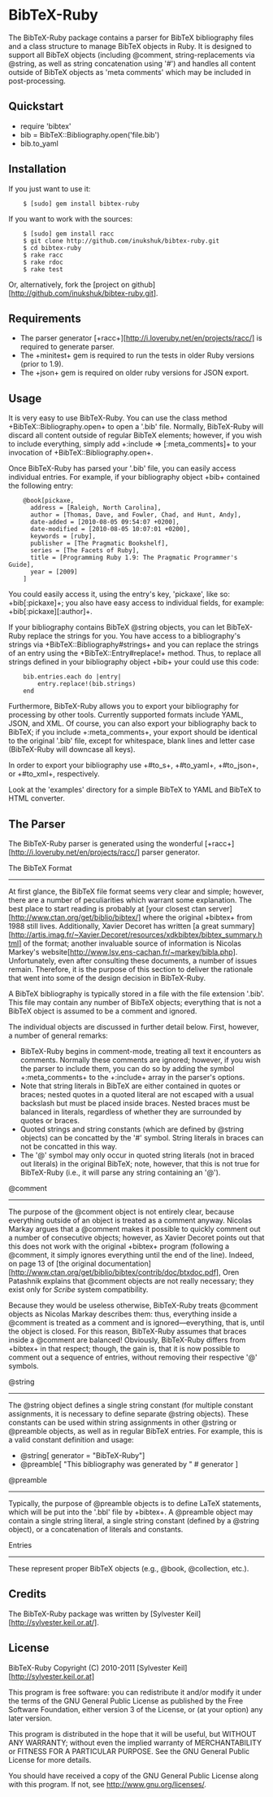 BibTeX-Ruby
===========

The BibTeX-Ruby package contains a parser for BibTeX
bibliography files and a class structure to manage BibTeX objects in
Ruby. It is designed to support all BibTeX objects (including @comment,
string-replacements via @string, as well as string concatenation using '#')
and handles all content outside of BibTeX objects as 'meta comments' which may
be included in post-processing.


Quickstart
----------

* require 'bibtex'
* bib = BibTeX::Bibliography.open('file.bib')
* bib.to_yaml


Installation
------------

If you just want to use it:

		$ [sudo] gem install bibtex-ruby

If you want to work with the sources:

		$ [sudo] gem install racc
		$ git clone http://github.com/inukshuk/bibtex-ruby.git
		$ cd bibtex-ruby
		$ rake racc
		$ rake rdoc
		$ rake test

Or, alternatively, fork the [project on github][http://github.com/inukshuk/bibtex-ruby.git].


Requirements
------------

* The parser generator [+racc+][http://i.loveruby.net/en/projects/racc/] is required to generate parser.
* The +minitest+ gem is required to run the tests in older Ruby versions (prior to 1.9).
* The +json+ gem is required on older ruby versions for JSON export.


Usage
-----

It is very easy to use BibTeX-Ruby. You can use the class method +BibTeX::Bibliography.open+
to open a '.bib' file. Normally, BibTeX-Ruby will discard all content outside of
regular BibTeX elements; however, if you wish to include everything, simply add
+:include => [:meta_comments]+ to your invocation of +BibTeX::Bibliography.open+.

Once BibTeX-Ruby has parsed your '.bib' file, you can easily access individual entries.
For example, if your bibliography object +bib+ contained the following entry:

		@book[pickaxe,
		  address = [Raleigh, North Carolina],
		  author = [Thomas, Dave, and Fowler, Chad, and Hunt, Andy],
		  date-added = [2010-08-05 09:54:07 +0200],
		  date-modified = [2010-08-05 10:07:01 +0200],
		  keywords = [ruby],
		  publisher = [The Pragmatic Bookshelf],
		  series = [The Facets of Ruby],
		  title = [Programming Ruby 1.9: The Pragmatic Programmer's Guide],
		  year = [2009]
		]
		
You could easily access it, using the entry's key, 'pickaxe', like so: +bib[:pickaxe]+;
you also have easy access to individual fields, for example: +bib[:pickaxe][:author]+.

If your bibliography contains BibTeX @string objects, you can let BibTeX-Ruby
replace the strings for you. You have access to a bibliography's strings via
+BibTeX::Bibliography#strings+ and you can replace the strings of an entry using
the +BibTeX::Entry#replace!+ method. Thus, to replace all strings defined in your
bibliography object +bib+ your could use this code:

		bib.entries.each do |entry|
			entry.replace!(bib.strings)
		end

Furthermore, BibTeX-Ruby allows you to export your bibliography for processing
by other tools. Currently supported formats include YAML, JSON, and XML.
Of course, you can also export your bibliography back to BibTeX; if you include
+:meta_comments+, your export should be identical to the original '.bib' file,
except for whitespace, blank lines and letter case (BibTeX-Ruby will downcase
all keys).

In order to export your bibliography use +#to_s+, +#to_yaml+, +#to_json+, or
+#to_xml+, respectively.

Look at the 'examples' directory for a simple BibTeX to YAML and BibTeX to HTML converter.


The Parser
----------

The BibTeX-Ruby parser is generated using the wonderful
[+racc+][http://i.loveruby.net/en/projects/racc/] parser generator.


The BibTeX Format
_________________

At first glance, the BibTeX file format seems very clear and simple;
however, there are a number of peculiarities which warrant some
explanation. The best place to start reading is probably at [your closest
ctan server][http://www.ctan.org/get/biblio/bibtex/] where
the original +bibtex+ from 1988 still lives. Additionally, Xavier Decoret
has written
[a great summary][http://artis.imag.fr/~Xavier.Decoret/resources/xdkbibtex/bibtex_summary.html]
of the format; another invaluable source of information is Nicolas Markey's
website[http://www.lsv.ens-cachan.fr/~markey/bibla.php]. Unfortunately,
even after consulting these documents, a number of issues remain.
Therefore, it is the purpose of this section to deliver the rationale
that went into some of the design decision in BibTeX-Ruby.

A BibTeX bibliography is typically stored in a file with the file
extension '.bib'. This file may contain any number of BibTeX objects;
everything that is not a BibTeX object is assumed to be a comment and
ignored.

The individual objects are discussed in further detail below. First, however, a
number of general remarks:

* BibTeX-Ruby begins in comment-mode, treating all text it encounters as comments.
  Normally these comments are ignored; however, if you wish the parser to include
  them, you can do so by adding the symbol +:meta_comments+ to the +:include+ array
  in the parser's options.
* Note that string literals in BibTeX are either contained in quotes or braces;
  nested quotes in a quoted literal are not escaped with a usual backslash but
  must be placed inside braces. Nested braces must be balanced in literals, regardless
  of whether they are surrounded by quotes or braces.
* Quoted strings and string constants (which are defined by @string objects) can be
  concatted by the '#' symbol. String literals in braces can not be concatted in
  this way.
* The '@' symbol may only occur in quoted string literals (not in braced out literals)
  in the original BibTeX; note, however, that this is not true for BibTeX-Ruby (i.e.,
  it will parse any string containing an '@').

@comment
________

The purpose of the @comment object is not entirely clear, because everything
outside of an object is treated as a comment anyway. Nicolas Markay argues that
a @comment makes it possible to quickly comment out a number of consecutive
objects; however, as Xavier Decoret points out that this does not work with the
original +bibtex+ program (following a @comment, it simply ignores everything
until the end of the line). Indeed, on page 13 of [the original
documentation][http://www.ctan.org/get/biblio/bibtex/contrib/doc/btxdoc.pdf],
Oren Patashnik explains that @comment objects are not really necessary; they
exist only for _Scribe_ system compatibility.

Because they would be useless otherwise, BibTeX-Ruby treats @comment objects
as Nicolas Markay describes them: thus, everything inside a @comment is treated
as a comment and is ignored&mdash;everything,
that is, until the object is closed. For this reason, BibTeX-Ruby assumes that
braces inside a @comment are balanced! Obviously, BibTeX-Ruby differs from
+bibtex+ in that respect; though, the gain is, that it is now possible to
comment out a sequence of entries, without removing their respective '@' symbols.

@string
_______

The @string object defines a single string constant (for multiple constant
assignments, it is necessary to define separate @string objects). These
constants can be used within string assignments in other @string or @preamble
objects, as well as in regular BibTeX entries. For example, this is a valid constant
definition and usage:

* @string[ generator = "BibTeX-Ruby"]
* @preamble[ "This bibliography was generated by " # generator ]


@preamble
_________

Typically, the purpose of @preamble objects is to define LaTeX statements, which
will be put into the '.bbl' file by +bibtex+. A @preamble object may contain
a single string literal, a single string constant (defined by a @string object), or
a concatenation of literals and constants.

Entries
_______

These represent proper BibTeX objects (e.g., @book, @collection, etc.).


Credits
-------

The BibTeX-Ruby package was written by [Sylvester Keil][http://sylvester.keil.or.at/].

License
-------

BibTeX-Ruby
Copyright (C) 2010-2011 [Sylvester Keil][http://sylvester.keil.or.at]

This program is free software: you can redistribute it and/or modify
it under the terms of the GNU General Public License as published by
the Free Software Foundation, either version 3 of the License, or
(at your option) any later version.

This program is distributed in the hope that it will be useful,
but WITHOUT ANY WARRANTY; without even the implied warranty of
MERCHANTABILITY or FITNESS FOR A PARTICULAR PURPOSE.  See the
GNU General Public License for more details.

You should have received a copy of the GNU General Public License
along with this program.  If not, see <http://www.gnu.org/licenses/>.
